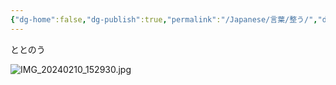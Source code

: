```yaml
---
{"dg-home":false,"dg-publish":true,"permalink":"/Japanese/言葉/整う/","dgPassFrontmatter":true}
---
```



ととのう

![IMG_20240210_152930.jpg](/img/user/998%20resources/%E3%82%AF%E3%83%AC%E3%83%A8%E3%83%B3%E3%81%97%E3%82%93%E3%81%A1%E3%82%83%E3%82%93/IMG_20240210_152930.jpg)